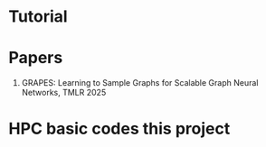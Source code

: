 # Tutorial 

# Papers
1. GRAPES: Learning to Sample Graphs for Scalable Graph Neural Networks, TMLR 2025

# HPC basic codes this project
